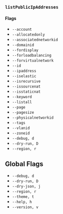 ### `listPublicIpAddresses`

#### Flags

- `--account`
- `--allocatedonly`
- `--associatednetworkid`
- `--domainid`
- `--fordisplay`
- `--forloadbalancing`
- `--forvirtualnetwork`
- `--id`
- `--ipaddress`
- `--iselastic`
- `--isrecursive`
- `--issourcenat`
- `--isstaticnat`
- `--keyword`
- `--listall`
- `--page`
- `--pagesize`
- `--physicalnetworkid`
- `--tags`
- `--vlanid`
- `--zoneid`
- `--debug, d`
- `--dry-run, D`
- `--region, r`

## Global Flags

- `--debug, d`
- `--dry-run, D`
- `--dry-json, j`
- `--region, r`
- `--theme, t`
- `--help, h`
- `--version, v`
